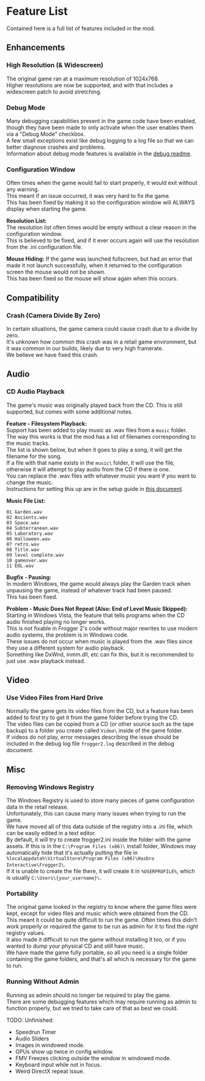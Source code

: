 # Feature List
Contained here is a full list of features included in the mod.  

## Enhancements

### High Resolution (& Widescreen)
The original game ran at a maximum resolution of 1024x768.  
Higher resolutions are now be supported, and with that includes a widescreen patch to avoid stretching.  

### Debug Mode
Many debugging capabilities present in the game code have been enabled, though they have been made to only activate when the user enables them via a "Debug Mode" checkbox.  
A few small exceptions exist like debug logging to a log file so that we can better diagnose crashes and problems.  
Information about debug mode features is available in the [debug readme](./DEBUG.MD).  

### Configuration Window
Often times when the game would fail to start properly, it would exit without any warning.  
This meant if an issue occurred, it was very hard to fix the game.  
This has been fixed by making it so the configuration window will ALWAYS display when starting the game.  

**Resolution List:**  
The resolution list often times would be empty without a clear reason in the configuration window.  
This is believed to be fixed, and if it ever occurs again will use the resolution from the .ini configuration file.  

**Mouse Hiding:**
If the game was launched fullscreen, but had an error that made it not launch successfully, when it returned to the configuration screen the mouse would not be shown.  
This has been fixed so the mouse will show again when this occurs.  

## Compatibility

### Crash (Camera Divide By Zero)
In certain situations, the game camera could cause crash due to a divide by zero.  
It's unknown how common this crash was in a retail game environment, but it was common in our builds, likely due to very high framerate.  
We believe we have fixed this crash.  

## Audio

### CD Audio Playback
The game's music was originally played back from the CD.
This is still supported, but comes with some additional notes.  

**Feature - Filesystem Playback:**  
Support has been added to play music as .wav files from a `music` folder.  
The way this works is that the mod has a list of filenames corresponding to the music tracks.  
The list is shown below, but when it goes to play a song, it will get the filename for the song.  
If a file with that name exists in the `music\` folder, it will use the file, otherwise it will attempt to play audio from the CD if there is one.  
You can replace the .wav files with whatever music you want if you want to change the music.  
Instructions for setting this up are in the setup guide in [this document](./RELEASE.MD).  

**Music File List:**  
```
01 Garden.wav
02 Ancients.wav
03 Space.wav
04 Subterranean.wav
05 Laboratory.wav
06 Halloween.wav
07 retro.wav
08 Title.wav
09 level complete.wav
10 gameover.wav
11 EOL.wav
```

**Bugfix - Pausing:**  
In modern Windows, the game would always play the Garden track when unpausing the game, instead of whatever track had been paused.  
This has been fixed.  

**Problem - Music Does Not Repeat (Also: End of Level Music Skipped):**  
Starting in Windows Vista, the feature that tells programs when the CD audio finished playing no longer works.  
This is not fixable in Frogger 2's code without major rewrites to use modern audio systems, the problem is in Windows code.  
These issues do not occur when music is played from the .wav files since they use a different system for audio playback.  
Something like DxWnd, inmm.dll, etc can fix this, but it is recommended to just use .wav playback instead.  

## Video

### Use Video Files from Hard Drive
Normally the game gets its video files from the CD, but a feature has been added to first try to get it from the game folder before trying the CD.  
The video files can be copied from a CD (or other source such as the tape backup) to a folder you create called `Video\` inside of the game folder.  
If videos do not play, error messages describing the issue should be included in the debug log file `frogger2.log` described in the debug document.  

## Misc
### Removing Windows Registry
The Windows Registry is used to store many pieces of game configuration data in the retail release.  
Unfortunately, this can cause many many issues when trying to run the game.  
We have moved all of this data outside of the registry into a .ini file, which can be easily edited in a text editor.  
By default, it will try to create frogger2.ini inside the folder with the game assets.
If this is in the `C:\Program Files (x86)\` install folder, Windows may automatically hide that it's actually putting the file in `%localappdata%\VirtualStore\Program Files (x86)\Hasbro Interactive\Frogger2\`.  
If it is unable to create the file there, it will create it in `%USERPROFILE%`, which is usually `C:\Users\{your_username}\`.  

### Portability
The original game looked in the registry to know where the game files were kept, except for video files and music which were obtained from the CD.  
This meant it could be quite difficult to run the game. Often times this didn't work properly or required the game to be run as admin for it to find the right registry values.  
It also made it difficult to run the game without installing it too, or if you wanted to dump your physical CD and still have music.  
We have made the game fully portable, so all you need is a single folder containing the game folders, and that's all which is necessary for the game to run.  

### Running Without Admin
Running as admin should no longer be required to play the game.  
There are some debugging features which may require running as admin to function properly, but we tried to take care of that as best we could.  
 
TODO: Unfinished:
 - Speedrun Timer
 - Audio Sliders
 - Images in windowed mode.
 - GPUs show up twice in config window.
 - FMV Freezes clicking outside the window in windowed mode.
 - Keyboard input while not in focus.
 - Weird DirectX repeat issue.